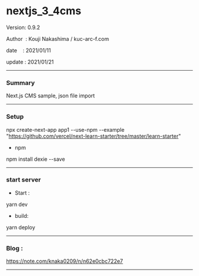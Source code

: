 ﻿# nextjs_3_4cms

 Version: 0.9.2

 Author  : Kouji Nakashima / kuc-arc-f.com

 date    : 2021/01/11

 update  : 2021/01/21 

***
### Summary

Next.js  CMS sample, json file import

***
### Setup

npx create-next-app app1 --use-npm --example "https://github.com/vercel/next-learn-starter/tree/master/learn-starter"

* npm

npm install dexie --save

***
### start server
* Start :

yarn dev

* build:

yarn deploy


***
### Blog :

https://note.com/knaka0209/n/n62e0cbc722e7

***

